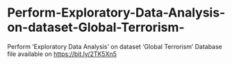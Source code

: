 # Perform-Exploratory-Data-Analysis-on-dataset-Global-Terrorism-
Perform ‘Exploratory Data Analysis’ on dataset ‘Global Terrorism’
Database file available on  https://bit.ly/2TK5Xn5
